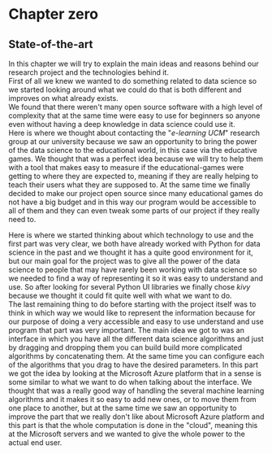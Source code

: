Chapter zero
============


State-of-the-art
----------------
In this chapter we will try to explain the main ideas and reasons behind our
research project and the technologies behind it.  
First of all we knew we wanted to do something related to data science so we 
started looking around what we could do that is both different and improves on
what already exists.  
We found that there weren't many open source software with a high level of 
complexity that at the same time were easy to use for beginners so anyone even 
without having a deep knowledge in data science could use it.  
Here is where we thought about contacting the "_e-learning UCM_" research group 
at our university because we saw an opportunity to bring the power of the data 
science to the educational world, in this case via the educative games. We 
thought that was a perfect idea because we will try to help them with a tool 
that makes easy to measure if the educational-games were getting to where they 
are expected to, meaning if they are really helping to teach their users what 
they are supposed to. At the same time we finally decided to make our project 
open source since many educational games do not have a big budget and in this 
way our program would be accessible to all of them and they can even tweak some 
parts of our project if they really need to.  
  
Here is where we started thinking about which technology to use and the first 
part was very clear, we both have already worked with Python for data science 
in the past and we thought it has a quite good environment for it, but our main
goal for the project was to give all the power of the data science to people 
that may have rarely been working with data science so we needed to find a way 
of representing it so it was easy to understand and use. So after looking for 
several Python UI libraries we finally chose _kivy_ because we thought it could
fit quite well with what we want to do.  
The last remaining thing to do before starting with the project itself was to 
think in which way we would like to represent the information because for our 
purpose of doing a very accessible and easy to use understand and use program 
that part was very important. The main idea we got to was an interface in which
you have all the different data science algorithms and just by dragging and 
dropping them you can build build more complicated algorithms by concatenating 
them. At the same time you can configure each of the algorithms that you drag to
have the desired parameters. In this part we got the idea by looking at the 
Microsoft Azure platform that in a sense is some similar to what we want to do
when talking about the interface. We thought that was a really good way of 
handling the several machine learning algorithms and it makes it so easy to add
new ones, or to move them from one place to another, but at the same time we saw
an opportunity to improve the part that we really don't like about
Microsoft Azure platform and this part is that the whole computation is done in
the "cloud", meaning this at the Microsoft servers and we wanted to give the 
whole power to the actual end user.


